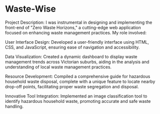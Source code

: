 # Waste-Wise

Project Description:
I was instrumental in designing and implementing the front-end of "Zero Waste Horizons," a cutting-edge web application focused on enhancing waste management practices. My role involved:

User Interface Design: Developed a user-friendly interface using HTML, CSS, and JavaScript, ensuring ease of navigation and accessibility.

Data Visualization: Created a dynamic dashboard to display waste management trends across Victorian suburbs, aiding in the analysis and understanding of local waste management practices.

Resource Development: Compiled a comprehensive guide for hazardous household waste disposal, complete with a unique feature to locate nearby drop-off points, facilitating proper waste segregation and disposal.

Innovative Tool Integration: Implemented an image classification tool to identify hazardous household waste, promoting accurate and safe waste handling.
